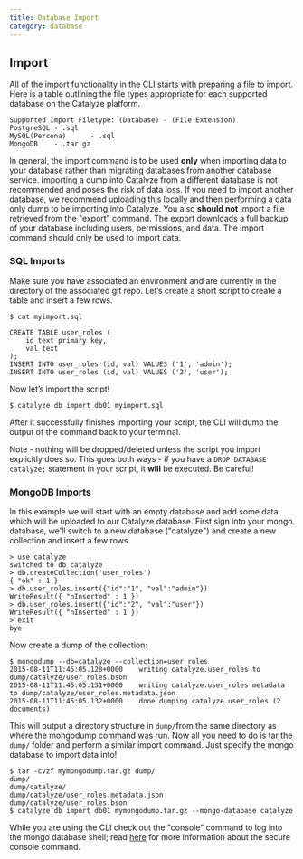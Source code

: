 ```yaml
---
title: Database Import
category: database
---
```



## Import
All of the import functionality in the CLI starts with preparing a file to import. Here is a table outlining the file types appropriate for each supported database on the Catalyze platform.

```
Supported Import Filetype: (Database) - (File Extension)
PostgreSQL - .sql
MySQL(Percona)      - .sql
MongoDB    - .tar.gz
```

In general, the import command is to be used **only** when importing data to your database rather than migrating databases from another database service. Importing a dump into Catalyze from a different database is not recommended and poses the risk of data loss. If you need to import another database, we recommend uploading this locally and then performing a data only dump to be importing into Catalyze. You also **should not** import a file retrieved from the "export" command. The export downloads a full backup of your database including users, permissions, and data. The import command should only be used to import data.

### SQL Imports
Make sure you have associated an environment and are currently in the directory of the associated git repo. Let’s create a short script to create a table and insert a few rows.

```
$ cat myimport.sql

CREATE TABLE user_roles (
    id text primary key,
    val text
);
INSERT INTO user_roles (id, val) VALUES ('1', 'admin');
INSERT INTO user_roles (id, val) VALUES ('2', 'user');
```

Now let’s import the script!

```
$ catalyze db import db01 myimport.sql
```

After it successfully finishes importing your script, the CLI will dump the output of the command back to your terminal.

Note - nothing will be dropped/deleted unless the script you import explicitly does so. This goes both ways - if you have a `DROP DATABASE catalyze;` statement in your script, it **will** be executed. Be careful!

### MongoDB Imports

In this example we will start with an empty database and add some data which will be uploaded to our Catalyze database. First sign into your mongo database, we'll switch to a new database ("catalyze") and create a new collection and insert a few rows.

```
> use catalyze
switched to db catalyze
> db.createCollection('user_roles')
{ "ok" : 1 }
> db.user_roles.insert({"id":"1", "val":"admin"})
WriteResult({ "nInserted" : 1 })
> db.user_roles.insert({"id":"2", "val":"user"})
WriteResult({ "nInserted" : 1 })
> exit
bye
```

Now create a dump of the collection:

```
$ mongodump --db=catalyze --collection=user_roles
2015-08-11T11:45:05.128+0000    writing catalyze.user_roles to dump/catalyze/user_roles.bson
2015-08-11T11:45:05.131+0000    writing catalyze.user_roles metadata to dump/catalyze/user_roles.metadata.json
2015-08-11T11:45:05.132+0000    done dumping catalyze.user_roles (2 documents)
```

This will output a directory structure in `dump/`from the same directory as where the mongodump command was run. Now all you need to do is tar the `dump/` folder and perform a similar import command. Just specify the mongo database to import data into!

```
$ tar -cvzf mymongodump.tar.gz dump/
dump/
dump/catalyze/
dump/catalyze/user_roles.metadata.json
dump/catalyze/user_roles.bson
$ catalyze db import db01 mymongodump.tar.gz --mongo-database catalyze
```

While you are using the CLI check out the "console" command to log into the mongo database shell; read [here](https://resources.catalyze.io/paas/paas-cli-reference/console/) for more information about the secure console command.
